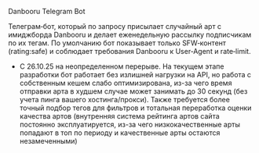 Danbooru Telegram Bot

Телеграм‑бот, который по запросу присылает случайный арт с имиджборда Danbooru и делает еженедельную рассылку подписчикам по их тегам.
По умолчанию бот показывает только SFW‑контент (rating:safe) и соблюдает требования Danbooru к User‑Agent и rate‑limit.

- С 26.10.25 на неопределенном перерыве. На текущем этапе разработки бот работает без излишней нагрузки на API, но работа с собственным кешем слабо оптимизирована, из-за чего время отправки арта в худшем случае может занимать до 30 секунд (без учета пинга вашего хостинга/прокси). Также требуется более точный подбор тегов для фильтров и тотальная переработка оценки качества артов (внутренняя система рейтинга артов сайта постоянно эксплуатируется, из-за чего низкокачественные арты попадают в топ по периоду и качественные арты остаются незамеченными)
